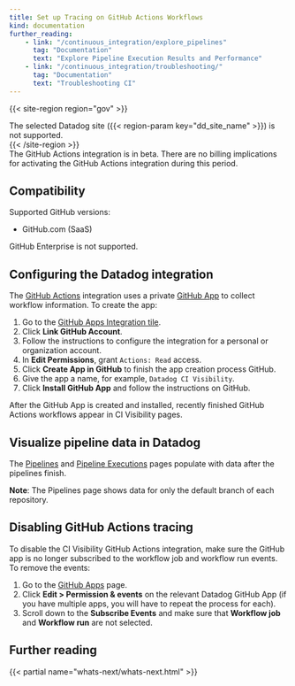 ```yaml
---
title: Set up Tracing on GitHub Actions Workflows
kind: documentation
further_reading:
    - link: "/continuous_integration/explore_pipelines"
      tag: "Documentation"
      text: "Explore Pipeline Execution Results and Performance"
    - link: "/continuous_integration/troubleshooting/"
      tag: "Documentation"
      text: "Troubleshooting CI"
---
```


{{< site-region region="gov" >}}
<div class="alert alert-warning">The selected Datadog site ({{< region-param key="dd_site_name" >}}) is not supported.</div>
{{< /site-region >}}

<div class="alert alert-info">The GitHub Actions integration is in beta. There are no billing implications for activating the GitHub Actions integration during this period.</div>

## Compatibility

Supported GitHub versions:
* GitHub.com (SaaS)

GitHub Enterprise is not supported.

## Configuring the Datadog integration

The [GitHub Actions][1] integration uses a private [GitHub App][2] to collect workflow information. To create the app:

1. Go to the [GitHub Apps Integration tile][3].
2. Click **Link GitHub Account**.
3. Follow the instructions to configure the integration for a personal or organization account.
4. In **Edit Permissions**, grant `Actions: Read` access.
5. Click **Create App in GitHub** to finish the app creation process GitHub.
6. Give the app a name, for example, `Datadog CI Visibility`.
7. Click **Install GitHub App** and follow the instructions on GitHub.

After the GitHub App is created and installed, recently finished GitHub Actions workflows appear in CI Visibility pages.

## Visualize pipeline data in Datadog

The [Pipelines][4] and [Pipeline Executions][5] pages populate with data after the pipelines finish.

**Note**: The Pipelines page shows data for only the default branch of each repository.

## Disabling GitHub Actions tracing

To disable the CI Visibility GitHub Actions integration, make sure the GitHub app is no longer subscribed to the
workflow job and workflow run events. To remove the events:

1. Go to the [GitHub Apps][6] page.
2. Click **Edit > Permission & events** on the relevant Datadog GitHub App (if you have multiple apps, you will have to repeat the process for each).
3. Scroll down to the **Subscribe Events** and make sure that **Workflow job** and **Workflow run** are not selected.


## Further reading

{{< partial name="whats-next/whats-next.html" >}}

[1]: https://docs.github.com/actions
[2]: https://docs.github.com/developers/apps/getting-started-with-apps/about-apps
[3]: https://app.datadoghq.com/account/settings#integrations/github-apps
[4]: https://app.datadoghq.com/ci/pipelines
[5]: https://app.datadoghq.com/ci/pipeline-executions
[6]: https://github.com/settings/apps
